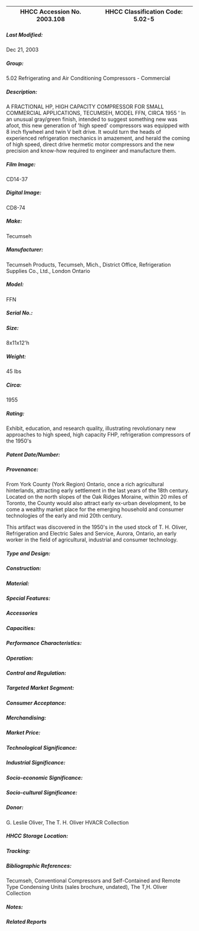 | **HHCC Accession No. 2003.108** |**HHCC Classification Code:  5.02-5**|
| ----------- | ----------- |

##### Last Modified:
Dec 21, 2003

##### Group:
5.02 Refrigerating and Air Conditioning Compressors - Commercial

##### Description:
A FRACTIONAL HP, HIGH CAPACITY COMPRESSOR FOR SMALL COMMERCIAL APPLICATIONS, TECUMSEH, MODEL FFN, CIRCA 1955 ' In an unusual gray/green finish, intended to suggest something new was afoot, this new generation of 'high speed' compressors was equipped with 8 inch flywheel and twin V belt drive. It would turn the heads of experienced refrigeration mechanics in amazement, and herald the coming of high speed, direct drive hermetic motor compressors and the new precision and know-how required to engineer and manufacture them.

##### Film Image:
CD14-37

##### Digital Image:
CD8-74

##### Make:
Tecumseh

##### Manufacturer:
Tecumseh Products, Tecumseh, Mich., District Office, Refrigeration Supplies Co., Ltd., London Ontario

##### Model:
FFN

##### Serial No.:


##### Size:
8x11x12'h

##### Weight:
45 lbs

##### Circa:
1955

##### Rating:
Exhibit, education, and research quality, illustrating revolutionary new approaches to high speed, high capacity FHP, refrigeration compressors of the 1950's

##### Patent Date/Number:


##### Provenance:
From York County (York Region) Ontario, once a rich agricultural hinterlands, attracting early settlement in the last years of the 18th century. Located on the north slopes of the Oak Ridges Moraine, within 20 miles of Toronto, the County would also attract early ex-urban development, to be come a wealthy market place for the emerging household and consumer technologies of the early and mid 20th century. 

This artifact was discovered in the 1950's in the used stock of T. H. Oliver, Refrigeration and Electric Sales and Service, Aurora, Ontario, an early worker in the field of agricultural, industrial and consumer technology.

##### Type and Design:


##### Construction:


##### Material:


##### Special Features:


##### Accessories


##### Capacities:


##### Performance Characteristics:


##### Operation:


##### Control and Regulation:


##### Targeted Market Segment:


##### Consumer Acceptance:


##### Merchandising:


##### Market Price:


##### Technological Significance:


##### Industrial Significance:


##### Socio-economic Significance:


##### Socio-cultural Significance:


##### Donor:
G. Leslie Oliver, The T. H. Oliver HVACR Collection

##### HHCC Storage Location:


##### Tracking:


##### Bibliographic References:
Tecumseh, Conventional Compressors and Self-Contained and Remote Type Condensing Units (sales brochure, undated), The T,H. Oliver Collection

##### Notes:


##### Related Reports

